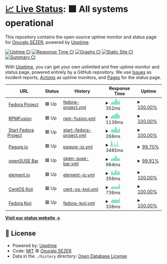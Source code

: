 # [📈 Live Status](https://thunderbirdtr.github.io/uptime): <!--live status--> **🟩 All systems operational**

This repository contains the open-source uptime monitor and status page for [Onuralp SEZER](https://thunderbirdtr.github.io/uptime), powered by [Upptime](https://github.com/upptime/upptime).

[![Uptime CI](https://github.com/thunderbirdtr/uptime/workflows/Uptime%20CI/badge.svg)](https://github.com/thunderbirdtr/uptime/actions?query=workflow%3A%22Uptime+CI%22)
[![Response Time CI](https://github.com/thunderbirdtr/uptime/workflows/Response%20Time%20CI/badge.svg)](https://github.com/thunderbirdtr/uptime/actions?query=workflow%3A%22Response+Time+CI%22)
[![Graphs CI](https://github.com/thunderbirdtr/uptime/workflows/Graphs%20CI/badge.svg)](https://github.com/thunderbirdtr/uptime/actions?query=workflow%3A%22Graphs+CI%22)
[![Static Site CI](https://github.com/thunderbirdtr/uptime/workflows/Static%20Site%20CI/badge.svg)](https://github.com/thunderbirdtr/uptime/actions?query=workflow%3A%22Static+Site+CI%22)
[![Summary CI](https://github.com/thunderbirdtr/uptime/workflows/Summary%20CI/badge.svg)](https://github.com/thunderbirdtr/uptime/actions?query=workflow%3A%22Summary+CI%22)

With [Upptime](https://upptime.js.org), you can get your own unlimited and free uptime monitor and status page, powered entirely by a GitHub repository. We use [Issues](https://github.com/thunderbirdtr/uptime/issues) as incident reports, [Actions](https://github.com/thunderbirdtr/uptime/actions) as uptime monitors, and [Pages](https://thunderbirdtr.github.io/uptime) for the status page.

<!--start: status pages-->
<!-- This summary is generated by Upptime (https://github.com/upptime/upptime) -->
<!-- Do not edit this manually, your changes will be overwritten -->
<!-- prettier-ignore -->
| URL | Status | History | Response Time | Uptime |
| --- | ------ | ------- | ------------- | ------ |
| <img alt="" src="https://favicons.githubusercontent.com/getfedora.org" height="13"> [Fedora Project](https://getfedora.org/) | 🟩 Up | [fedora-project.yml](https://github.com/thunderbirdtr/uptime/commits/HEAD/history/fedora-project.yml) | <details><summary><img alt="Response time graph" src="./graphs/fedora-project/response-time-week.png" height="20"> 352ms</summary><br><a href="https://thunderbirdtr.github.io/uptime/history/fedora-project"><img alt="Response time 342" src="https://img.shields.io/endpoint?url=https%3A%2F%2Fraw.githubusercontent.com%2Fthunderbirdtr%2Fuptime%2FHEAD%2Fapi%2Ffedora-project%2Fresponse-time.json"></a><br><a href="https://thunderbirdtr.github.io/uptime/history/fedora-project"><img alt="24-hour response time 492" src="https://img.shields.io/endpoint?url=https%3A%2F%2Fraw.githubusercontent.com%2Fthunderbirdtr%2Fuptime%2FHEAD%2Fapi%2Ffedora-project%2Fresponse-time-day.json"></a><br><a href="https://thunderbirdtr.github.io/uptime/history/fedora-project"><img alt="7-day response time 352" src="https://img.shields.io/endpoint?url=https%3A%2F%2Fraw.githubusercontent.com%2Fthunderbirdtr%2Fuptime%2FHEAD%2Fapi%2Ffedora-project%2Fresponse-time-week.json"></a><br><a href="https://thunderbirdtr.github.io/uptime/history/fedora-project"><img alt="30-day response time 358" src="https://img.shields.io/endpoint?url=https%3A%2F%2Fraw.githubusercontent.com%2Fthunderbirdtr%2Fuptime%2FHEAD%2Fapi%2Ffedora-project%2Fresponse-time-month.json"></a><br><a href="https://thunderbirdtr.github.io/uptime/history/fedora-project"><img alt="1-year response time 342" src="https://img.shields.io/endpoint?url=https%3A%2F%2Fraw.githubusercontent.com%2Fthunderbirdtr%2Fuptime%2FHEAD%2Fapi%2Ffedora-project%2Fresponse-time-year.json"></a></details> | <details><summary><a href="https://thunderbirdtr.github.io/uptime/history/fedora-project">100.00%</a></summary><a href="https://thunderbirdtr.github.io/uptime/history/fedora-project"><img alt="All-time uptime 100.00%" src="https://img.shields.io/endpoint?url=https%3A%2F%2Fraw.githubusercontent.com%2Fthunderbirdtr%2Fuptime%2FHEAD%2Fapi%2Ffedora-project%2Fuptime.json"></a><br><a href="https://thunderbirdtr.github.io/uptime/history/fedora-project"><img alt="24-hour uptime 100.00%" src="https://img.shields.io/endpoint?url=https%3A%2F%2Fraw.githubusercontent.com%2Fthunderbirdtr%2Fuptime%2FHEAD%2Fapi%2Ffedora-project%2Fuptime-day.json"></a><br><a href="https://thunderbirdtr.github.io/uptime/history/fedora-project"><img alt="7-day uptime 100.00%" src="https://img.shields.io/endpoint?url=https%3A%2F%2Fraw.githubusercontent.com%2Fthunderbirdtr%2Fuptime%2FHEAD%2Fapi%2Ffedora-project%2Fuptime-week.json"></a><br><a href="https://thunderbirdtr.github.io/uptime/history/fedora-project"><img alt="30-day uptime 100.00%" src="https://img.shields.io/endpoint?url=https%3A%2F%2Fraw.githubusercontent.com%2Fthunderbirdtr%2Fuptime%2FHEAD%2Fapi%2Ffedora-project%2Fuptime-month.json"></a><br><a href="https://thunderbirdtr.github.io/uptime/history/fedora-project"><img alt="1-year uptime 100.00%" src="https://img.shields.io/endpoint?url=https%3A%2F%2Fraw.githubusercontent.com%2Fthunderbirdtr%2Fuptime%2FHEAD%2Fapi%2Ffedora-project%2Fuptime-year.json"></a></details>
| <img alt="" src="https://favicons.githubusercontent.com/rpmfusion.org" height="13"> [RPMFusion](https://rpmfusion.org/) | 🟩 Up | [rpm-fusion.yml](https://github.com/thunderbirdtr/uptime/commits/HEAD/history/rpm-fusion.yml) | <details><summary><img alt="Response time graph" src="./graphs/rpm-fusion/response-time-week.png" height="20"> 1139ms</summary><br><a href="https://thunderbirdtr.github.io/uptime/history/rpm-fusion"><img alt="Response time 1119" src="https://img.shields.io/endpoint?url=https%3A%2F%2Fraw.githubusercontent.com%2Fthunderbirdtr%2Fuptime%2FHEAD%2Fapi%2Frpm-fusion%2Fresponse-time.json"></a><br><a href="https://thunderbirdtr.github.io/uptime/history/rpm-fusion"><img alt="24-hour response time 1208" src="https://img.shields.io/endpoint?url=https%3A%2F%2Fraw.githubusercontent.com%2Fthunderbirdtr%2Fuptime%2FHEAD%2Fapi%2Frpm-fusion%2Fresponse-time-day.json"></a><br><a href="https://thunderbirdtr.github.io/uptime/history/rpm-fusion"><img alt="7-day response time 1139" src="https://img.shields.io/endpoint?url=https%3A%2F%2Fraw.githubusercontent.com%2Fthunderbirdtr%2Fuptime%2FHEAD%2Fapi%2Frpm-fusion%2Fresponse-time-week.json"></a><br><a href="https://thunderbirdtr.github.io/uptime/history/rpm-fusion"><img alt="30-day response time 1135" src="https://img.shields.io/endpoint?url=https%3A%2F%2Fraw.githubusercontent.com%2Fthunderbirdtr%2Fuptime%2FHEAD%2Fapi%2Frpm-fusion%2Fresponse-time-month.json"></a><br><a href="https://thunderbirdtr.github.io/uptime/history/rpm-fusion"><img alt="1-year response time 1119" src="https://img.shields.io/endpoint?url=https%3A%2F%2Fraw.githubusercontent.com%2Fthunderbirdtr%2Fuptime%2FHEAD%2Fapi%2Frpm-fusion%2Fresponse-time-year.json"></a></details> | <details><summary><a href="https://thunderbirdtr.github.io/uptime/history/rpm-fusion">100.00%</a></summary><a href="https://thunderbirdtr.github.io/uptime/history/rpm-fusion"><img alt="All-time uptime 100.00%" src="https://img.shields.io/endpoint?url=https%3A%2F%2Fraw.githubusercontent.com%2Fthunderbirdtr%2Fuptime%2FHEAD%2Fapi%2Frpm-fusion%2Fuptime.json"></a><br><a href="https://thunderbirdtr.github.io/uptime/history/rpm-fusion"><img alt="24-hour uptime 100.00%" src="https://img.shields.io/endpoint?url=https%3A%2F%2Fraw.githubusercontent.com%2Fthunderbirdtr%2Fuptime%2FHEAD%2Fapi%2Frpm-fusion%2Fuptime-day.json"></a><br><a href="https://thunderbirdtr.github.io/uptime/history/rpm-fusion"><img alt="7-day uptime 100.00%" src="https://img.shields.io/endpoint?url=https%3A%2F%2Fraw.githubusercontent.com%2Fthunderbirdtr%2Fuptime%2FHEAD%2Fapi%2Frpm-fusion%2Fuptime-week.json"></a><br><a href="https://thunderbirdtr.github.io/uptime/history/rpm-fusion"><img alt="30-day uptime 100.00%" src="https://img.shields.io/endpoint?url=https%3A%2F%2Fraw.githubusercontent.com%2Fthunderbirdtr%2Fuptime%2FHEAD%2Fapi%2Frpm-fusion%2Fuptime-month.json"></a><br><a href="https://thunderbirdtr.github.io/uptime/history/rpm-fusion"><img alt="1-year uptime 100.00%" src="https://img.shields.io/endpoint?url=https%3A%2F%2Fraw.githubusercontent.com%2Fthunderbirdtr%2Fuptime%2FHEAD%2Fapi%2Frpm-fusion%2Fuptime-year.json"></a></details>
| <img alt="" src="https://favicons.githubusercontent.com/start.fedoraproject.org" height="13"> [Start Fedora Project](https://start.fedoraproject.org/) | 🟩 Up | [start-fedora-project.yml](https://github.com/thunderbirdtr/uptime/commits/HEAD/history/start-fedora-project.yml) | <details><summary><img alt="Response time graph" src="./graphs/start-fedora-project/response-time-week.png" height="20"> 268ms</summary><br><a href="https://thunderbirdtr.github.io/uptime/history/start-fedora-project"><img alt="Response time 327" src="https://img.shields.io/endpoint?url=https%3A%2F%2Fraw.githubusercontent.com%2Fthunderbirdtr%2Fuptime%2FHEAD%2Fapi%2Fstart-fedora-project%2Fresponse-time.json"></a><br><a href="https://thunderbirdtr.github.io/uptime/history/start-fedora-project"><img alt="24-hour response time 370" src="https://img.shields.io/endpoint?url=https%3A%2F%2Fraw.githubusercontent.com%2Fthunderbirdtr%2Fuptime%2FHEAD%2Fapi%2Fstart-fedora-project%2Fresponse-time-day.json"></a><br><a href="https://thunderbirdtr.github.io/uptime/history/start-fedora-project"><img alt="7-day response time 268" src="https://img.shields.io/endpoint?url=https%3A%2F%2Fraw.githubusercontent.com%2Fthunderbirdtr%2Fuptime%2FHEAD%2Fapi%2Fstart-fedora-project%2Fresponse-time-week.json"></a><br><a href="https://thunderbirdtr.github.io/uptime/history/start-fedora-project"><img alt="30-day response time 292" src="https://img.shields.io/endpoint?url=https%3A%2F%2Fraw.githubusercontent.com%2Fthunderbirdtr%2Fuptime%2FHEAD%2Fapi%2Fstart-fedora-project%2Fresponse-time-month.json"></a><br><a href="https://thunderbirdtr.github.io/uptime/history/start-fedora-project"><img alt="1-year response time 327" src="https://img.shields.io/endpoint?url=https%3A%2F%2Fraw.githubusercontent.com%2Fthunderbirdtr%2Fuptime%2FHEAD%2Fapi%2Fstart-fedora-project%2Fresponse-time-year.json"></a></details> | <details><summary><a href="https://thunderbirdtr.github.io/uptime/history/start-fedora-project">100.00%</a></summary><a href="https://thunderbirdtr.github.io/uptime/history/start-fedora-project"><img alt="All-time uptime 100.00%" src="https://img.shields.io/endpoint?url=https%3A%2F%2Fraw.githubusercontent.com%2Fthunderbirdtr%2Fuptime%2FHEAD%2Fapi%2Fstart-fedora-project%2Fuptime.json"></a><br><a href="https://thunderbirdtr.github.io/uptime/history/start-fedora-project"><img alt="24-hour uptime 100.00%" src="https://img.shields.io/endpoint?url=https%3A%2F%2Fraw.githubusercontent.com%2Fthunderbirdtr%2Fuptime%2FHEAD%2Fapi%2Fstart-fedora-project%2Fuptime-day.json"></a><br><a href="https://thunderbirdtr.github.io/uptime/history/start-fedora-project"><img alt="7-day uptime 100.00%" src="https://img.shields.io/endpoint?url=https%3A%2F%2Fraw.githubusercontent.com%2Fthunderbirdtr%2Fuptime%2FHEAD%2Fapi%2Fstart-fedora-project%2Fuptime-week.json"></a><br><a href="https://thunderbirdtr.github.io/uptime/history/start-fedora-project"><img alt="30-day uptime 100.00%" src="https://img.shields.io/endpoint?url=https%3A%2F%2Fraw.githubusercontent.com%2Fthunderbirdtr%2Fuptime%2FHEAD%2Fapi%2Fstart-fedora-project%2Fuptime-month.json"></a><br><a href="https://thunderbirdtr.github.io/uptime/history/start-fedora-project"><img alt="1-year uptime 100.00%" src="https://img.shields.io/endpoint?url=https%3A%2F%2Fraw.githubusercontent.com%2Fthunderbirdtr%2Fuptime%2FHEAD%2Fapi%2Fstart-fedora-project%2Fuptime-year.json"></a></details>
| <img alt="" src="https://favicons.githubusercontent.com/pagure.io" height="13"> [Pagure.io](https://pagure.io/) | 🟩 Up | [pagure-io.yml](https://github.com/thunderbirdtr/uptime/commits/HEAD/history/pagure-io.yml) | <details><summary><img alt="Response time graph" src="./graphs/pagure-io/response-time-week.png" height="20"> 3485ms</summary><br><a href="https://thunderbirdtr.github.io/uptime/history/pagure-io"><img alt="Response time 1289" src="https://img.shields.io/endpoint?url=https%3A%2F%2Fraw.githubusercontent.com%2Fthunderbirdtr%2Fuptime%2FHEAD%2Fapi%2Fpagure-io%2Fresponse-time.json"></a><br><a href="https://thunderbirdtr.github.io/uptime/history/pagure-io"><img alt="24-hour response time 790" src="https://img.shields.io/endpoint?url=https%3A%2F%2Fraw.githubusercontent.com%2Fthunderbirdtr%2Fuptime%2FHEAD%2Fapi%2Fpagure-io%2Fresponse-time-day.json"></a><br><a href="https://thunderbirdtr.github.io/uptime/history/pagure-io"><img alt="7-day response time 3485" src="https://img.shields.io/endpoint?url=https%3A%2F%2Fraw.githubusercontent.com%2Fthunderbirdtr%2Fuptime%2FHEAD%2Fapi%2Fpagure-io%2Fresponse-time-week.json"></a><br><a href="https://thunderbirdtr.github.io/uptime/history/pagure-io"><img alt="30-day response time 2423" src="https://img.shields.io/endpoint?url=https%3A%2F%2Fraw.githubusercontent.com%2Fthunderbirdtr%2Fuptime%2FHEAD%2Fapi%2Fpagure-io%2Fresponse-time-month.json"></a><br><a href="https://thunderbirdtr.github.io/uptime/history/pagure-io"><img alt="1-year response time 1289" src="https://img.shields.io/endpoint?url=https%3A%2F%2Fraw.githubusercontent.com%2Fthunderbirdtr%2Fuptime%2FHEAD%2Fapi%2Fpagure-io%2Fresponse-time-year.json"></a></details> | <details><summary><a href="https://thunderbirdtr.github.io/uptime/history/pagure-io">99.70%</a></summary><a href="https://thunderbirdtr.github.io/uptime/history/pagure-io"><img alt="All-time uptime 99.97%" src="https://img.shields.io/endpoint?url=https%3A%2F%2Fraw.githubusercontent.com%2Fthunderbirdtr%2Fuptime%2FHEAD%2Fapi%2Fpagure-io%2Fuptime.json"></a><br><a href="https://thunderbirdtr.github.io/uptime/history/pagure-io"><img alt="24-hour uptime 100.00%" src="https://img.shields.io/endpoint?url=https%3A%2F%2Fraw.githubusercontent.com%2Fthunderbirdtr%2Fuptime%2FHEAD%2Fapi%2Fpagure-io%2Fuptime-day.json"></a><br><a href="https://thunderbirdtr.github.io/uptime/history/pagure-io"><img alt="7-day uptime 99.70%" src="https://img.shields.io/endpoint?url=https%3A%2F%2Fraw.githubusercontent.com%2Fthunderbirdtr%2Fuptime%2FHEAD%2Fapi%2Fpagure-io%2Fuptime-week.json"></a><br><a href="https://thunderbirdtr.github.io/uptime/history/pagure-io"><img alt="30-day uptime 99.93%" src="https://img.shields.io/endpoint?url=https%3A%2F%2Fraw.githubusercontent.com%2Fthunderbirdtr%2Fuptime%2FHEAD%2Fapi%2Fpagure-io%2Fuptime-month.json"></a><br><a href="https://thunderbirdtr.github.io/uptime/history/pagure-io"><img alt="1-year uptime 99.97%" src="https://img.shields.io/endpoint?url=https%3A%2F%2Fraw.githubusercontent.com%2Fthunderbirdtr%2Fuptime%2FHEAD%2Fapi%2Fpagure-io%2Fuptime-year.json"></a></details>
| <img alt="" src="https://favicons.githubusercontent.com/meet.opensuse.org" height="13"> [openSUSE Bar](https://meet.opensuse.org/) | 🟩 Up | [open-suse-bar.yml](https://github.com/thunderbirdtr/uptime/commits/HEAD/history/open-suse-bar.yml) | <details><summary><img alt="Response time graph" src="./graphs/open-suse-bar/response-time-week.png" height="20"> 984ms</summary><br><a href="https://thunderbirdtr.github.io/uptime/history/open-suse-bar"><img alt="Response time 1034" src="https://img.shields.io/endpoint?url=https%3A%2F%2Fraw.githubusercontent.com%2Fthunderbirdtr%2Fuptime%2FHEAD%2Fapi%2Fopen-suse-bar%2Fresponse-time.json"></a><br><a href="https://thunderbirdtr.github.io/uptime/history/open-suse-bar"><img alt="24-hour response time 886" src="https://img.shields.io/endpoint?url=https%3A%2F%2Fraw.githubusercontent.com%2Fthunderbirdtr%2Fuptime%2FHEAD%2Fapi%2Fopen-suse-bar%2Fresponse-time-day.json"></a><br><a href="https://thunderbirdtr.github.io/uptime/history/open-suse-bar"><img alt="7-day response time 984" src="https://img.shields.io/endpoint?url=https%3A%2F%2Fraw.githubusercontent.com%2Fthunderbirdtr%2Fuptime%2FHEAD%2Fapi%2Fopen-suse-bar%2Fresponse-time-week.json"></a><br><a href="https://thunderbirdtr.github.io/uptime/history/open-suse-bar"><img alt="30-day response time 1159" src="https://img.shields.io/endpoint?url=https%3A%2F%2Fraw.githubusercontent.com%2Fthunderbirdtr%2Fuptime%2FHEAD%2Fapi%2Fopen-suse-bar%2Fresponse-time-month.json"></a><br><a href="https://thunderbirdtr.github.io/uptime/history/open-suse-bar"><img alt="1-year response time 1034" src="https://img.shields.io/endpoint?url=https%3A%2F%2Fraw.githubusercontent.com%2Fthunderbirdtr%2Fuptime%2FHEAD%2Fapi%2Fopen-suse-bar%2Fresponse-time-year.json"></a></details> | <details><summary><a href="https://thunderbirdtr.github.io/uptime/history/open-suse-bar">99.91%</a></summary><a href="https://thunderbirdtr.github.io/uptime/history/open-suse-bar"><img alt="All-time uptime 99.98%" src="https://img.shields.io/endpoint?url=https%3A%2F%2Fraw.githubusercontent.com%2Fthunderbirdtr%2Fuptime%2FHEAD%2Fapi%2Fopen-suse-bar%2Fuptime.json"></a><br><a href="https://thunderbirdtr.github.io/uptime/history/open-suse-bar"><img alt="24-hour uptime 99.39%" src="https://img.shields.io/endpoint?url=https%3A%2F%2Fraw.githubusercontent.com%2Fthunderbirdtr%2Fuptime%2FHEAD%2Fapi%2Fopen-suse-bar%2Fuptime-day.json"></a><br><a href="https://thunderbirdtr.github.io/uptime/history/open-suse-bar"><img alt="7-day uptime 99.91%" src="https://img.shields.io/endpoint?url=https%3A%2F%2Fraw.githubusercontent.com%2Fthunderbirdtr%2Fuptime%2FHEAD%2Fapi%2Fopen-suse-bar%2Fuptime-week.json"></a><br><a href="https://thunderbirdtr.github.io/uptime/history/open-suse-bar"><img alt="30-day uptime 99.98%" src="https://img.shields.io/endpoint?url=https%3A%2F%2Fraw.githubusercontent.com%2Fthunderbirdtr%2Fuptime%2FHEAD%2Fapi%2Fopen-suse-bar%2Fuptime-month.json"></a><br><a href="https://thunderbirdtr.github.io/uptime/history/open-suse-bar"><img alt="1-year uptime 99.98%" src="https://img.shields.io/endpoint?url=https%3A%2F%2Fraw.githubusercontent.com%2Fthunderbirdtr%2Fuptime%2FHEAD%2Fapi%2Fopen-suse-bar%2Fuptime-year.json"></a></details>
| <img alt="" src="https://favicons.githubusercontent.com/app.element.io" height="13"> [element.io](https://app.element.io/) | 🟩 Up | [element-io.yml](https://github.com/thunderbirdtr/uptime/commits/HEAD/history/element-io.yml) | <details><summary><img alt="Response time graph" src="./graphs/element-io/response-time-week.png" height="20"> 356ms</summary><br><a href="https://thunderbirdtr.github.io/uptime/history/element-io"><img alt="Response time 609" src="https://img.shields.io/endpoint?url=https%3A%2F%2Fraw.githubusercontent.com%2Fthunderbirdtr%2Fuptime%2FHEAD%2Fapi%2Felement-io%2Fresponse-time.json"></a><br><a href="https://thunderbirdtr.github.io/uptime/history/element-io"><img alt="24-hour response time 219" src="https://img.shields.io/endpoint?url=https%3A%2F%2Fraw.githubusercontent.com%2Fthunderbirdtr%2Fuptime%2FHEAD%2Fapi%2Felement-io%2Fresponse-time-day.json"></a><br><a href="https://thunderbirdtr.github.io/uptime/history/element-io"><img alt="7-day response time 356" src="https://img.shields.io/endpoint?url=https%3A%2F%2Fraw.githubusercontent.com%2Fthunderbirdtr%2Fuptime%2FHEAD%2Fapi%2Felement-io%2Fresponse-time-week.json"></a><br><a href="https://thunderbirdtr.github.io/uptime/history/element-io"><img alt="30-day response time 464" src="https://img.shields.io/endpoint?url=https%3A%2F%2Fraw.githubusercontent.com%2Fthunderbirdtr%2Fuptime%2FHEAD%2Fapi%2Felement-io%2Fresponse-time-month.json"></a><br><a href="https://thunderbirdtr.github.io/uptime/history/element-io"><img alt="1-year response time 609" src="https://img.shields.io/endpoint?url=https%3A%2F%2Fraw.githubusercontent.com%2Fthunderbirdtr%2Fuptime%2FHEAD%2Fapi%2Felement-io%2Fresponse-time-year.json"></a></details> | <details><summary><a href="https://thunderbirdtr.github.io/uptime/history/element-io">100.00%</a></summary><a href="https://thunderbirdtr.github.io/uptime/history/element-io"><img alt="All-time uptime 100.00%" src="https://img.shields.io/endpoint?url=https%3A%2F%2Fraw.githubusercontent.com%2Fthunderbirdtr%2Fuptime%2FHEAD%2Fapi%2Felement-io%2Fuptime.json"></a><br><a href="https://thunderbirdtr.github.io/uptime/history/element-io"><img alt="24-hour uptime 100.00%" src="https://img.shields.io/endpoint?url=https%3A%2F%2Fraw.githubusercontent.com%2Fthunderbirdtr%2Fuptime%2FHEAD%2Fapi%2Felement-io%2Fuptime-day.json"></a><br><a href="https://thunderbirdtr.github.io/uptime/history/element-io"><img alt="7-day uptime 100.00%" src="https://img.shields.io/endpoint?url=https%3A%2F%2Fraw.githubusercontent.com%2Fthunderbirdtr%2Fuptime%2FHEAD%2Fapi%2Felement-io%2Fuptime-week.json"></a><br><a href="https://thunderbirdtr.github.io/uptime/history/element-io"><img alt="30-day uptime 100.00%" src="https://img.shields.io/endpoint?url=https%3A%2F%2Fraw.githubusercontent.com%2Fthunderbirdtr%2Fuptime%2FHEAD%2Fapi%2Felement-io%2Fuptime-month.json"></a><br><a href="https://thunderbirdtr.github.io/uptime/history/element-io"><img alt="1-year uptime 100.00%" src="https://img.shields.io/endpoint?url=https%3A%2F%2Fraw.githubusercontent.com%2Fthunderbirdtr%2Fuptime%2FHEAD%2Fapi%2Felement-io%2Fuptime-year.json"></a></details>
| <img alt="" src="https://favicons.githubusercontent.com/koji.mbox.centos.org" height="13"> [CentOS Koji](https://koji.mbox.centos.org/koji/) | 🟩 Up | [cent-os-koji.yml](https://github.com/thunderbirdtr/uptime/commits/HEAD/history/cent-os-koji.yml) | <details><summary><img alt="Response time graph" src="./graphs/cent-os-koji/response-time-week.png" height="20"> 736ms</summary><br><a href="https://thunderbirdtr.github.io/uptime/history/cent-os-koji"><img alt="Response time 605" src="https://img.shields.io/endpoint?url=https%3A%2F%2Fraw.githubusercontent.com%2Fthunderbirdtr%2Fuptime%2FHEAD%2Fapi%2Fcent-os-koji%2Fresponse-time.json"></a><br><a href="https://thunderbirdtr.github.io/uptime/history/cent-os-koji"><img alt="24-hour response time 1298" src="https://img.shields.io/endpoint?url=https%3A%2F%2Fraw.githubusercontent.com%2Fthunderbirdtr%2Fuptime%2FHEAD%2Fapi%2Fcent-os-koji%2Fresponse-time-day.json"></a><br><a href="https://thunderbirdtr.github.io/uptime/history/cent-os-koji"><img alt="7-day response time 736" src="https://img.shields.io/endpoint?url=https%3A%2F%2Fraw.githubusercontent.com%2Fthunderbirdtr%2Fuptime%2FHEAD%2Fapi%2Fcent-os-koji%2Fresponse-time-week.json"></a><br><a href="https://thunderbirdtr.github.io/uptime/history/cent-os-koji"><img alt="30-day response time 639" src="https://img.shields.io/endpoint?url=https%3A%2F%2Fraw.githubusercontent.com%2Fthunderbirdtr%2Fuptime%2FHEAD%2Fapi%2Fcent-os-koji%2Fresponse-time-month.json"></a><br><a href="https://thunderbirdtr.github.io/uptime/history/cent-os-koji"><img alt="1-year response time 605" src="https://img.shields.io/endpoint?url=https%3A%2F%2Fraw.githubusercontent.com%2Fthunderbirdtr%2Fuptime%2FHEAD%2Fapi%2Fcent-os-koji%2Fresponse-time-year.json"></a></details> | <details><summary><a href="https://thunderbirdtr.github.io/uptime/history/cent-os-koji">100.00%</a></summary><a href="https://thunderbirdtr.github.io/uptime/history/cent-os-koji"><img alt="All-time uptime 99.97%" src="https://img.shields.io/endpoint?url=https%3A%2F%2Fraw.githubusercontent.com%2Fthunderbirdtr%2Fuptime%2FHEAD%2Fapi%2Fcent-os-koji%2Fuptime.json"></a><br><a href="https://thunderbirdtr.github.io/uptime/history/cent-os-koji"><img alt="24-hour uptime 100.00%" src="https://img.shields.io/endpoint?url=https%3A%2F%2Fraw.githubusercontent.com%2Fthunderbirdtr%2Fuptime%2FHEAD%2Fapi%2Fcent-os-koji%2Fuptime-day.json"></a><br><a href="https://thunderbirdtr.github.io/uptime/history/cent-os-koji"><img alt="7-day uptime 100.00%" src="https://img.shields.io/endpoint?url=https%3A%2F%2Fraw.githubusercontent.com%2Fthunderbirdtr%2Fuptime%2FHEAD%2Fapi%2Fcent-os-koji%2Fuptime-week.json"></a><br><a href="https://thunderbirdtr.github.io/uptime/history/cent-os-koji"><img alt="30-day uptime 100.00%" src="https://img.shields.io/endpoint?url=https%3A%2F%2Fraw.githubusercontent.com%2Fthunderbirdtr%2Fuptime%2FHEAD%2Fapi%2Fcent-os-koji%2Fuptime-month.json"></a><br><a href="https://thunderbirdtr.github.io/uptime/history/cent-os-koji"><img alt="1-year uptime 99.97%" src="https://img.shields.io/endpoint?url=https%3A%2F%2Fraw.githubusercontent.com%2Fthunderbirdtr%2Fuptime%2FHEAD%2Fapi%2Fcent-os-koji%2Fuptime-year.json"></a></details>
| <img alt="" src="https://favicons.githubusercontent.com/koji.fedoraproject.org" height="13"> [Fedora Koji](https://koji.fedoraproject.org/koji/) | 🟩 Up | [fedora-koji.yml](https://github.com/thunderbirdtr/uptime/commits/HEAD/history/fedora-koji.yml) | <details><summary><img alt="Response time graph" src="./graphs/fedora-koji/response-time-week.png" height="20"> 338ms</summary><br><a href="https://thunderbirdtr.github.io/uptime/history/fedora-koji"><img alt="Response time 451" src="https://img.shields.io/endpoint?url=https%3A%2F%2Fraw.githubusercontent.com%2Fthunderbirdtr%2Fuptime%2FHEAD%2Fapi%2Ffedora-koji%2Fresponse-time.json"></a><br><a href="https://thunderbirdtr.github.io/uptime/history/fedora-koji"><img alt="24-hour response time 452" src="https://img.shields.io/endpoint?url=https%3A%2F%2Fraw.githubusercontent.com%2Fthunderbirdtr%2Fuptime%2FHEAD%2Fapi%2Ffedora-koji%2Fresponse-time-day.json"></a><br><a href="https://thunderbirdtr.github.io/uptime/history/fedora-koji"><img alt="7-day response time 338" src="https://img.shields.io/endpoint?url=https%3A%2F%2Fraw.githubusercontent.com%2Fthunderbirdtr%2Fuptime%2FHEAD%2Fapi%2Ffedora-koji%2Fresponse-time-week.json"></a><br><a href="https://thunderbirdtr.github.io/uptime/history/fedora-koji"><img alt="30-day response time 685" src="https://img.shields.io/endpoint?url=https%3A%2F%2Fraw.githubusercontent.com%2Fthunderbirdtr%2Fuptime%2FHEAD%2Fapi%2Ffedora-koji%2Fresponse-time-month.json"></a><br><a href="https://thunderbirdtr.github.io/uptime/history/fedora-koji"><img alt="1-year response time 451" src="https://img.shields.io/endpoint?url=https%3A%2F%2Fraw.githubusercontent.com%2Fthunderbirdtr%2Fuptime%2FHEAD%2Fapi%2Ffedora-koji%2Fresponse-time-year.json"></a></details> | <details><summary><a href="https://thunderbirdtr.github.io/uptime/history/fedora-koji">100.00%</a></summary><a href="https://thunderbirdtr.github.io/uptime/history/fedora-koji"><img alt="All-time uptime 99.87%" src="https://img.shields.io/endpoint?url=https%3A%2F%2Fraw.githubusercontent.com%2Fthunderbirdtr%2Fuptime%2FHEAD%2Fapi%2Ffedora-koji%2Fuptime.json"></a><br><a href="https://thunderbirdtr.github.io/uptime/history/fedora-koji"><img alt="24-hour uptime 100.00%" src="https://img.shields.io/endpoint?url=https%3A%2F%2Fraw.githubusercontent.com%2Fthunderbirdtr%2Fuptime%2FHEAD%2Fapi%2Ffedora-koji%2Fuptime-day.json"></a><br><a href="https://thunderbirdtr.github.io/uptime/history/fedora-koji"><img alt="7-day uptime 100.00%" src="https://img.shields.io/endpoint?url=https%3A%2F%2Fraw.githubusercontent.com%2Fthunderbirdtr%2Fuptime%2FHEAD%2Fapi%2Ffedora-koji%2Fuptime-week.json"></a><br><a href="https://thunderbirdtr.github.io/uptime/history/fedora-koji"><img alt="30-day uptime 100.00%" src="https://img.shields.io/endpoint?url=https%3A%2F%2Fraw.githubusercontent.com%2Fthunderbirdtr%2Fuptime%2FHEAD%2Fapi%2Ffedora-koji%2Fuptime-month.json"></a><br><a href="https://thunderbirdtr.github.io/uptime/history/fedora-koji"><img alt="1-year uptime 99.87%" src="https://img.shields.io/endpoint?url=https%3A%2F%2Fraw.githubusercontent.com%2Fthunderbirdtr%2Fuptime%2FHEAD%2Fapi%2Ffedora-koji%2Fuptime-year.json"></a></details>

<!--end: status pages-->

[**Visit our status website →**](https://thunderbirdtr.github.io/uptime)

## 📄 License

- Powered by: [Upptime](https://github.com/upptime/upptime)
- Code: [MIT](./LICENSE) © [Onuralp SEZER](https://thunderbirdtr.github.io/uptime)
- Data in the `./history` directory: [Open Database License](https://opendatacommons.org/licenses/odbl/1-0/)
